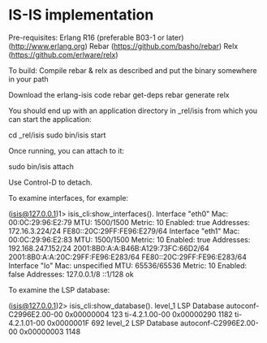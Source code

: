 IS-IS implementation
====================

Pre-requisites:
  Erlang R16 (preferable B03-1 or later)
    (http://www.erlang.org)
  Rebar
    (https://github.com/basho/rebar)
  Relx
    (https://github.com/erlware/relx)

To build:
  Compile rebar & relx as described and put the binary somewhere in your path

  Download the erlang-isis code
  rebar get-deps
  rebar generate
  relx

You should end up with an application directory in _rel/isis from which
you can start the application:

  cd _rel/isis
  sudo bin/isis start

Once running, you can attach to it:

  sudo bin/isis attach

Use Control-D to detach.

To examine interfaces, for example:

(isis@127.0.0.1)1> isis_cli:show_interfaces().
Interface "eth0"
  Mac: 00:0C:29:96:E2:79 MTU: 1500/1500 Metric: 10
  Enabled: true
  Addresses:
    172.16.3.224/24
    FE80::20C:29FF:FE96:E279/64
Interface "eth1"
  Mac: 00:0C:29:96:E2:83 MTU: 1500/1500 Metric: 10
  Enabled: true
  Addresses:
    192.168.247.152/24
    2001:8B0:A:A:B46B:A129:73FC:66D2/64
    2001:8B0:A:A:20C:29FF:FE96:E283/64
    FE80::20C:29FF:FE96:E283/64
Interface "lo"
  Mac: unspecified MTU: 65536/65536 Metric: 10
  Enabled: false
  Addresses:
    127.0.0.1/8
    ::1/128
ok

To examine the LSP database:

(isis@127.0.0.1)2> isis_cli:show_database().
level_1 LSP Database
 autoconf-C2996E2.00-00  0x00000004    123
         ti-4.2.1.00-00  0x00000290   1182
         ti-4.2.1.01-00  0x0000001F    692
level_2 LSP Database
 autoconf-C2996E2.00-00  0x00000003   1148

